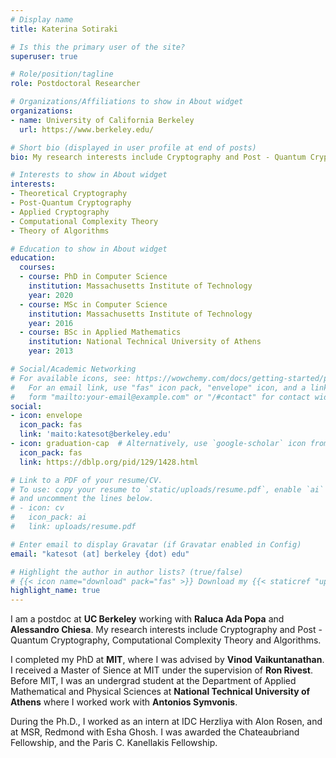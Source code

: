 ```yaml
---
# Display name
title: Katerina Sotiraki

# Is this the primary user of the site?
superuser: true

# Role/position/tagline
role: Postdoctoral Researcher

# Organizations/Affiliations to show in About widget
organizations:
- name: University of California Berkeley
  url: https://www.berkeley.edu/

# Short bio (displayed in user profile at end of posts)
bio: My research interests include Cryptography and Post - Quantum Cryptography, Computational Complexity Theory and Algorithms. 

# Interests to show in About widget
interests:
- Theoretical Cryptography
- Post-Quantum Cryptography
- Applied Cryptography
- Computational Complexity Theory
- Theory of Algorithms

# Education to show in About widget
education:
  courses:
  - course: PhD in Computer Science
    institution: Massachusetts Institute of Technology 
    year: 2020
  - course: MSc in Computer Science
    institution: Massachusetts Institute of Technology 
    year: 2016
  - course: BSc in Applied Mathematics
    institution: National Technical University of Athens
    year: 2013

# Social/Academic Networking
# For available icons, see: https://wowchemy.com/docs/getting-started/page-builder/#icons
#   For an email link, use "fas" icon pack, "envelope" icon, and a link in the
#   form "mailto:your-email@example.com" or "/#contact" for contact widget.
social:
- icon: envelope
  icon_pack: fas
  link: 'maito:katesot@berkeley.edu'
- icon: graduation-cap  # Alternatively, use `google-scholar` icon from `ai` icon pack
  icon_pack: fas
  link: https://dblp.org/pid/129/1428.html

# Link to a PDF of your resume/CV.
# To use: copy your resume to `static/uploads/resume.pdf`, enable `ai` icons in `params.toml`, 
# and uncomment the lines below.
# - icon: cv
#   icon_pack: ai
#   link: uploads/resume.pdf

# Enter email to display Gravatar (if Gravatar enabled in Config)
email: "katesot (at] berkeley {dot) edu"

# Highlight the author in author lists? (true/false)
# {{< icon name="download" pack="fas" >}} Download my {{< staticref "uploads/demo_resume.pdf" "newtab" >}}resumé{{< /staticref >}}.
highlight_name: true
---
```


I am a postdoc at **UC Berkeley** working with **Raluca Ada Popa** and **Alessandro Chiesa**. My research interests include Cryptography and Post - Quantum Cryptography, Computational Complexity Theory and Algorithms.

I completed my PhD at **MIT**, where I was advised by **Vinod Vaikuntanathan**. I received a Master of Sience at MIT under the supervision of **Ron Rivest**. Before MIT, I was an undergrad student at the Department of Applied Mathematical and Physical Sciences at **National Technical University of Athens** where I worked work with **Antonios Symvonis**.

During the Ph.D., I worked as an intern at IDC Herzliya with Alon Rosen, and at MSR, Redmond with Esha Ghosh. I was awarded the Chateaubriand Fellowship, and the Paris C. Kanellakis Fellowship. 
